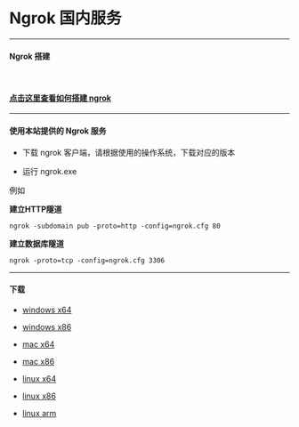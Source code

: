 # Ngrok 国内服务

--------------------------

#### Ngrok 搭建

<br/>

#### [点击这里查看如何搭建 ngrok](#build)

-----------------------------------

#### 使用本站提供的 Ngrok 服务

* 下载 ngrok 客户端，请根据使用的操作系统，下载对应的版本

* 运行 ngrok.exe

例如

**建立HTTP隧道**

```
ngrok -subdomain pub -proto=http -config=ngrok.cfg 80
```

**建立数据库隧道**

```
ngrok -proto=tcp -config=ngrok.cfg 3306
```

-----------------------------------

#### 下载

* [windows x64](download/windows_amd64.zip)

* [windows x86](download/windows_386.zip)

* [mac x64](download/darwin_amd64.zip)

* [mac x86](download/darwin_386.zip)

* [linux x64](download/linux_amd64.zip)

* [linux x86](download/linux_386.zip)

* [linux arm](download/linux_arm.zip)
